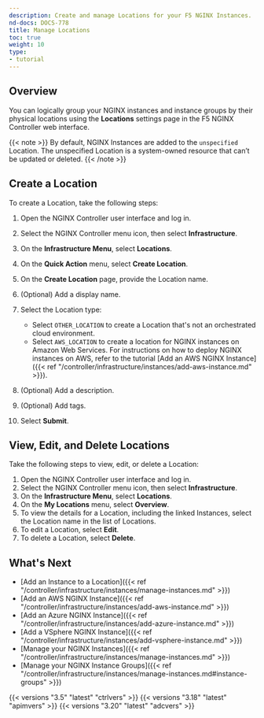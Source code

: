 ```yaml
---
description: Create and manage Locations for your F5 NGINX Instances.
nd-docs: DOCS-778
title: Manage Locations
toc: true
weight: 10
type:
- tutorial
---
```


## Overview

You can logically group your NGINX instances and instance groups by their physical locations using the **Locations** settings page in the F5 NGINX Controller web interface.

{{< note >}}
By default, NGINX Instances are added to the `unspecified` Location. The unspecified Location is a system-owned resource that can’t be updated or deleted.
{{< /note >}}

## Create a Location

To create a Location, take the following steps:

1. Open the NGINX Controller user interface and log in.
1. Select the NGINX Controller menu icon, then select **Infrastructure**.
1. On the **Infrastructure Menu**, select **Locations**.
1. On the **Quick Action** menu, select **Create Location**.
1. On the **Create Location** page, provide the Location name.
1. (Optional) Add a display name.
1. Select the Location type:

    - Select `OTHER_LOCATION` to create a Location that's not an orchestrated cloud environment.
    - Select `AWS_LOCATION` to create a location for NGINX instances on Amazon Web Services. For instructions on how to deploy NGINX instances on AWS, refer to the tutorial [Add an AWS NGINX Instance]({{< ref "/controller/infrastructure/instances/add-aws-instance.md" >}}).

1. (Optional) Add a description.
1. (Optional) Add tags.

1. Select **Submit**.

## View, Edit, and Delete Locations

Take the following steps to view, edit, or delete a Location:

1. Open the NGINX Controller user interface and log in.
2. Select the NGINX Controller menu icon, then select **Infrastructure**.
3. On the **Infrastructure Menu**, select **Locations**.
4. On the **My Locations** menu, select **Overview**.
5. To view the details for a Location, including the linked Instances, select the Location name in the list of Locations.
6. To edit a Location, select **Edit**.
7. To delete a Location, select **Delete**.

## What's Next

- [Add an Instance to a Location]({{< ref "/controller/infrastructure/instances/manage-instances.md" >}})
- [Add an AWS NGINX Instance]({{< ref "/controller/infrastructure/instances/add-aws-instance.md" >}})
- [Add an Azure NGINX Instance]({{< ref "/controller/infrastructure/instances/add-azure-instance.md" >}})
- [Add a VSphere NGINX Instance]({{< ref "/controller/infrastructure/instances/add-vsphere-instance.md" >}})
- [Manage your NGINX Instances]({{< ref "/controller/infrastructure/instances/manage-instances.md" >}})
- [Manage your NGINX Instance Groups]({{< ref "/controller/infrastructure/instances/manage-instances.md#instance-groups" >}})

{{< versions "3.5" "latest" "ctrlvers" >}}
{{< versions "3.18" "latest" "apimvers" >}}
{{< versions "3.20" "latest" "adcvers" >}}
